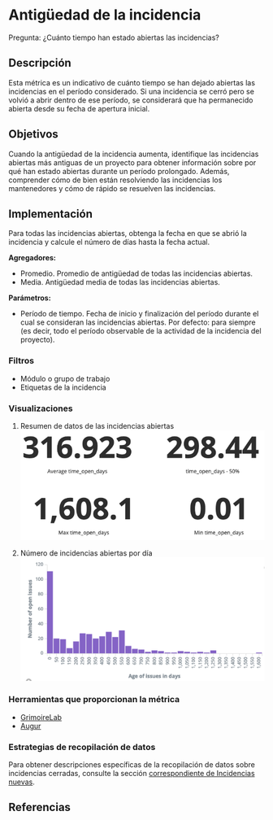 # Antigüedad de la incidencia

Pregunta: ¿Cuánto tiempo han estado abiertas las incidencias?

## Descripción
Esta métrica es un indicativo de cuánto tiempo se han dejado abiertas las incidencias en el período considerado. Si una incidencia se cerró pero se volvió a abrir dentro de ese período, se considerará que ha permanecido abierta desde su fecha de apertura inicial.

## Objetivos
Cuando la antigüedad de la incidencia aumenta, identifique las incidencias abiertas más antiguas de un proyecto para obtener información sobre por qué han estado abiertas durante un período prolongado. Además, comprender cómo de bien están resolviendo las incidencias los mantenedores y cómo de rápido se resuelven las incidencias.

## Implementación
Para todas las incidencias abiertas, obtenga la fecha en que se abrió la incidencia y calcule el número de días hasta la fecha actual.

**Agregadores:**
* Promedio. Promedio de antigüedad de todas las incidencias abiertas.
* Media. Antigüedad media de todas las incidencias abiertas.

**Parámetros:**
* Período de tiempo. Fecha de inicio y finalización del período durante el cual se consideran las incidencias abiertas. Por defecto: para siempre (es decir, todo el período observable de la actividad de la incidencia del proyecto).

### Filtros
* Módulo o grupo de trabajo
* Etiquetas de la incidencia

### Visualizaciones

1. Resumen de datos de las incidencias abiertas<br /> ![Resumen de datos de las incidencias abiertas](images/issue-age_open-issue-data.png)

2. Número de incidencias abiertas por día<br /> ![Número de incidencias abiertas por día](images/issue-age_open-issue-count-timeseries.png)

### Herramientas que proporcionan la métrica

* [GrimoireLab](https://chaoss.github.io/grimoirelab/)
* [Augur](http://augur.osshealth.io/api_docs/#api-Evolution-Open_Issue_Age_Repo_)

### Estrategias de recopilación de datos

Para obtener descripciones específicas de la recopilación de datos sobre incidencias cerradas, consulte la sección [correspondiente de Incidencias nuevas](https://github.com/chaoss/wg-evolution/blob/master/metrics/Issues_New.md#data-collection-strategies).

## Referencias
